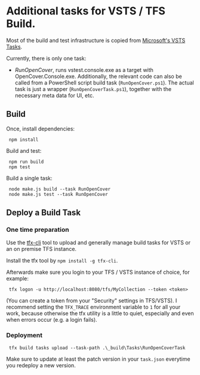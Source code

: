 # Additional tasks for VSTS / TFS Build.

Most of the build and test infrastructure is copied from [Microsoft's VSTS Tasks](https://github.com/Microsoft/vsts-tasks).

Currently, there is only one task:

* _RunOpenCover_, runs vstest.console.exe as a target with OpenCover.Console.exe. Additionally, the relevant code can also be called from a PowerShell script build task (`RunOpenCover.ps1`). The actual task is just a wrapper (`RunOpenCoverTask.ps1`), together with the necessary meta data for UI, etc.

## Build

Once, install dependencies:

     npm install

Build and test:

     npm run build
     npm test

Build a single task:

     node make.js build --task RunOpenCover
     node make.js test --task RunOpenCover

## Deploy a Build Task

### One time preparation

Use the [tfx-cli](https://github.com/Microsoft/tfs-cli) tool to upload and generally
manage build tasks for VSTS or an on premise TFS instance.

Install the tfx tool by `npm install -g tfx-cli`.

Afterwards make sure you login to your TFS / VSTS instance of choice, for example:

     tfx logon -u http://localhost:8080/tfs/MyCollection --token <token>

(You can create a token from your "Security" settings in TFS/VSTS). I recommend setting
the `TFX_TRACE` environment variable to `1` for all your work, because otherwise the
tfx utility is a little to quiet, especially and even when errors occur (e.g. a login
fails).

### Deployment

     tfx build tasks upload --task-path .\_build\Tasks\RunOpenCoverTask

Make sure to update at least the patch version in your `task.json` everytime you
redeploy a new version.
